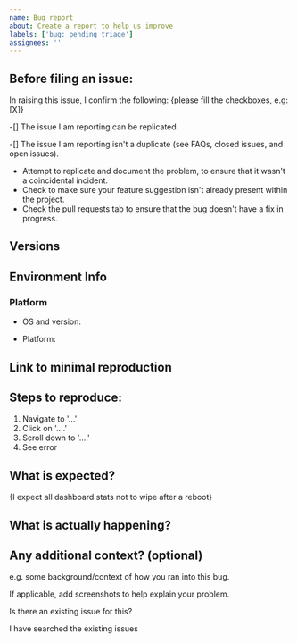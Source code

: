 ```yaml
---
name: Bug report
about: Create a report to help us improve
labels: ['bug: pending triage']
assignees: ''
---
```




## Before filing an issue:

In raising this issue, I confirm the following: {please fill the checkboxes, e.g: [X]}




-[] The issue I am reporting can be replicated.

-[] The issue I am reporting isn't a duplicate (see FAQs, closed issues, and open issues).


- Attempt to replicate and document the problem, to ensure that it wasn't a coincidental incident.
- Check to make sure your feature suggestion isn't already present within the project.
- Check the pull requests tab to ensure that the bug doesn't have a fix in progress.

## Versions
<!-- Check if the issue is reproducible with the latest stable version -->

## Environment Info

<!-- Run the following command in your project's folder in terminal:
npm info
Copy and paste the output of the command in the section above. -->


### Platform
<!-- OS examples: Debian 10, Debian Buster, Ubuntu 18.04 -->
- OS and version:  
<!-- Platform examples: Raspberry Pi, Docker, Synology, VM/VPS -->
- Platform:  









## Link to minimal reproduction

## Steps to reproduce:

1. Navigate to '...'
2. Click on '....'
3. Scroll down to '....'
4. See error


## What is expected?
{I expect all dashboard stats not to wipe after a reboot}

## What is actually happening?


## Any additional context? (optional)

e.g. some background/context of how you ran into this bug.

If applicable, add screenshots to help explain your problem.

Is there an existing issue for this?

I have searched the existing issues

